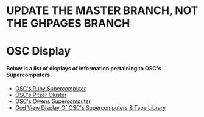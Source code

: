 # UPDATE THE MASTER BRANCH, NOT THE GHPAGES BRANCH

# OSC Display
#### Below is a list of displays of information pertaining to OSC's Supercomputers.

* [OSC's Ruby Supercomputer](https://osc.github.io/osc-display/osc_display_1s.htm)
* [OSC's Pitzer Cluster](https://osc.github.io/osc-display/osc_display_2s.htm)
* [OSC's Owens Supercomputer](https://osc.github.io/osc-display/osc_display_3s.htm)
* [God View Display Of OSC's Supercomputers & Tape Library](https://osc.github.io/osc-display/osc_display_all_1.htm)
